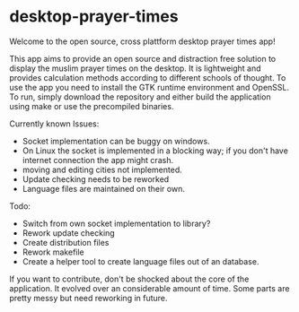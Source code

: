 # desktop-prayer-times

Welcome to the open source, cross plattform desktop prayer times app!

This app aims to provide an open source and distraction free solution to display the muslim prayer times on the desktop. It is lightweight and provides calculation methods according to different schools of thought. 
To use the app you need to install the GTK runtime environment and OpenSSL. To run, simply download the repository and either build the application using make or use the precompiled binaries.


Currently known Issues:
- Socket implementation can be buggy on windows.
- On Linux the socket is implemented in a blocking way; if you don't have internet connection the app might crash.
- moving and editing cities not implemented.
- Update checking needs to be reworked
- Language files are maintained on their own.


Todo:
- Switch from own socket implementation to library?
- Rework update checking
- Create distribution files
- Rework makefile
- Create a helper tool to create language files out of an database.


If you want to contribute, don't be shocked about the core of the application. It evolved over an considerable amount of time. Some parts are pretty messy but need reworking in future.